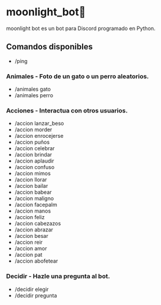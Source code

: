 # moonlight_bot🌙
moonlight bot es un bot para Discord programado en Python.

## Comandos disponibles
- /ping

### Animales - Foto de un gato o un perro aleatorios.
- /animales gato
- /animales perro

### Acciones - Interactua con otros usuarios.
- /accion lanzar_beso
- /accion morder
- /accion enrocejerse
- /accion puños
- /accion celebrar
- /accion brindar
- /accion aplaudir
- /accion confuso
- /accion mimos
- /accion llorar
- /accion bailar
- /accion babear
- /accion maligno
- /accion facepalm
- /accion manos
- /accion feliz
- /accion cabezazos
- /accion abrazar
- /accion besar
- /accion reir
- /accion amor
- /accion pat
- /accion abofetear

### Decidir - Hazle una pregunta al bot.
- /decidir elegir
- /decidir pregunta